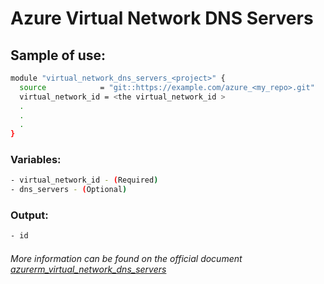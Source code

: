 # Azure Virtual Network DNS Servers

## Sample of use:

```bash
module "virtual_network_dns_servers_<project>" {
  source            = "git::https://example.com/azure_<my_repo>.git"
  virtual_network_id = <the virtual_network_id >
  .
  .
  .
}
```

### Variables:

```bash
- virtual_network_id - (Required)
- dns_servers - (Optional)
```

### Output:

```bash
- id
```

###### More information can be found on the official document [azurerm_virtual_network_dns_servers](https://registry.terraform.io/providers/hashicorp/azurerm/latest/docs/resources/virtual_network_dns_servers)
